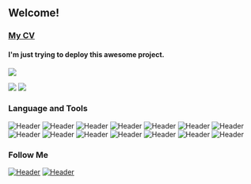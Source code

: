 ## Welcome! 

### [My CV](https://drive.google.com/file/d/1kZp7bQd1mdnPP6x2uk4yyRKtVXzzionK/view?usp=sharing)

#### I'm just trying  to deploy this awesome project.
![](https://i.gifer.com/XOsX.gif)

![](https://i.gifer.com/XOsX.gif)
![](https://media.tenor.com/wtUhaT9-NEEAAAAd/hal9000-hal.gif)

### Language and Tools
![Header](https://img.shields.io/badge/Jira-090909?style=for-the-badge&logo=jira&logoColor=136be1)
![Header](https://img.shields.io/badge/Postman-090909?style=for-the-badge&logo=postman&logoColor=f76935)
![Header](https://img.shields.io/badge/Github-090909?style=for-the-badge&logo=github&logoColor=8cc4d7)
![Header](https://img.shields.io/badge/SQL-090909?style=for-the-badge&logo=sql&logoColor=00618a)
![Header](https://img.shields.io/badge/Testsigma-090909?style=for-the-badge&logo=testsigma&logoColor=00618a)
![Header](https://img.shields.io/badge/DevTools-090909?style=for-the-badge&logo=googlechrome&logoColor=2674f2)
![Header](https://img.shields.io/badge/AndroidStudio-090909?style=for-the-badge&logo=androidstudio&logoColor=3ad07d)
![Header](https://img.shields.io/badge/Fiddler-090909?style=for-the-badge&logo=fiddler&logoColor=8cc4d7)
![Header](https://img.shields.io/badge/Python-090909?style=for-the-badge&logo=python&logoColor=8cc4d7)
![Header](https://img.shields.io/badge/Docker-090909?style=for-the-badge&logo=Docker&logoColor=8cc4d7)
![Header](https://img.shields.io/badge/Appium-090909?style=for-the-badge&logo=Appium&logoColor=8cc4d7)
![Header](https://img.shields.io/badge/Ansible-090909?style=for-the-badge&logo=Ansible&logoColor=8cc4d7)
![Header](https://img.shields.io/badge/Linux-090909?style=for-the-badge&logo=Linux&logoColor=8cc4d7)
![Header](https://img.shields.io/badge/Jenkins-090909?style=for-the-badge&logo=Jenkins&logoColor=8cc4d7)





### Follow Me
[![Header](https://img.shields.io/badge/Telegram-090909?style=for-the-badge&logo=telegram&logoColor=31a5db)](https://t.me/dev_02)
[![Header](https://img.shields.io/badge/Linkedin-090909?style=for-the-badge&logo=linkedin&logoColor=0073b1)](https://www.linkedin.com/in/alexander-gazal/)


